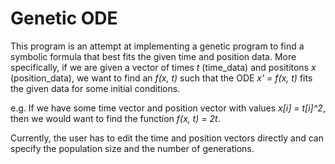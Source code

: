 # Genetic ODE
This program is an attempt at implementing a genetic program to find a symbolic formula that best fits the given time and position data.
More specifically, if we are given a vector of times *t* (time_data) and posititons *x* (position_data), we want to find an *f(x, t)* such that the ODE *x' = f(x, t)* fits the given data for some initial conditions.

e.g. If we have some time vector and position vector with values *x[i] = t[i]^2*, then we would want to find the function *f(x, t) = 2t*.

Currently, the user has to edit the time and position vectors directly and can specify the population size and the number of generations.
